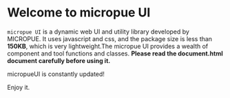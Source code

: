 # Welcome to micropue UI

`micropue UI` is a dynamic web UI and utility library developed by MICROPUE. It uses javascript and css, and the package size is less than **150KB**, which is very lightweight.The micropue UI provides a wealth of component and tool functions and classes.
**Please read the document.html document carefully before using it.**

micropueUI is constantly updated!

Enjoy it.
